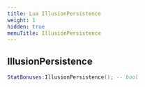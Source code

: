 ```yaml
---
title: Lua IllusionPersistence
weight: 1
hidden: true
menuTitle: IllusionPersistence
---
```

## IllusionPersistence
```lua
StatBonuses:IllusionPersistence(); -- bool
```
